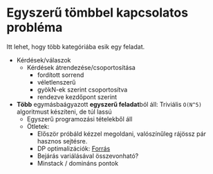 # Egyszerű tömbbel kapcsolatos probléma

Itt lehet, hogy több kategóriába esik egy feladat.


- Kérdések/válaszok
  - Kérdések átrendezése/csoportosítása
    - fordított sorrend
    - véletlenszerű
    - gyökN-ek szerint csoportosítva
    - rendezve kezdőpont szerint
- **Több** egymásbaágyazott **egyszerű feladat**ból áll: Triviális `O(N^5)` algoritmust készíteni, de túl lassú
  - Egyszerű programozási tételekből áll
  - Ötletek:
    - Először próbáld kézzel megoldani, valószínűleg rájössz pár hasznos sejtésre.
    - DP optimalizációk: [Forrás](https://codeforces.com/blog/entry/8219)
    - Bejárás variálásával összevonható?
    - Minstack / domináns pontok
